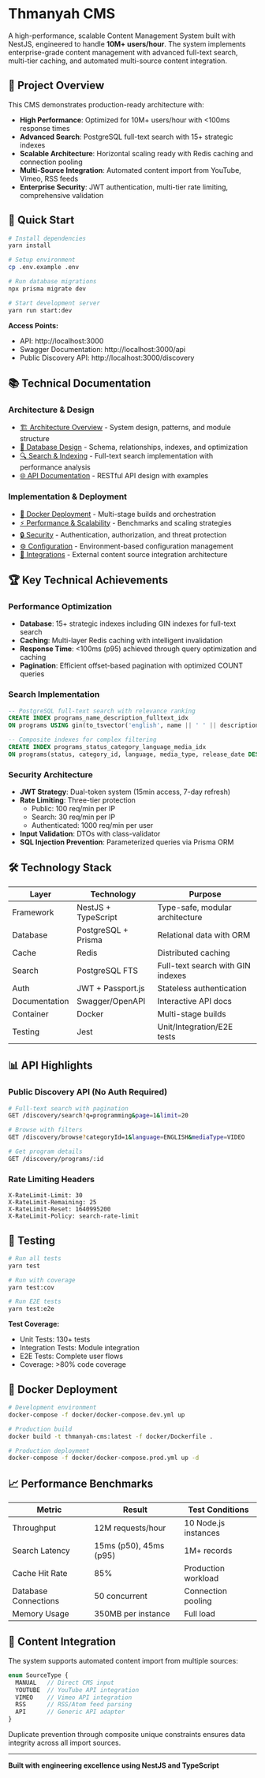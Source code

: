 # Thmanyah CMS

A high-performance, scalable Content Management System built with NestJS, engineered to handle **10M+ users/hour**. The system implements enterprise-grade content management with advanced full-text search, multi-tier caching, and automated multi-source content integration.

## 🎯 Project Overview

This CMS demonstrates production-ready architecture with:
- **High Performance**: Optimized for 10M+ users/hour with <100ms response times
- **Advanced Search**: PostgreSQL full-text search with 15+ strategic indexes
- **Scalable Architecture**: Horizontal scaling ready with Redis caching and connection pooling
- **Multi-Source Integration**: Automated content import from YouTube, Vimeo, RSS feeds
- **Enterprise Security**: JWT authentication, multi-tier rate limiting, comprehensive validation

## 🚀 Quick Start

```bash
# Install dependencies
yarn install

# Setup environment
cp .env.example .env

# Run database migrations
npx prisma migrate dev

# Start development server
yarn run start:dev
```

**Access Points:**
- API: http://localhost:3000
- Swagger Documentation: http://localhost:3000/api
- Public Discovery API: http://localhost:3000/discovery

## 📚 Technical Documentation

### Architecture & Design
- [🏗️ Architecture Overview](./docs/ARCHITECTURE.md) - System design, patterns, and module structure
- [💾 Database Design](./docs/DATABASE.md) - Schema, relationships, indexes, and optimization
- [🔍 Search & Indexing](./docs/SEARCH.md) - Full-text search implementation with performance analysis
- [🌐 API Documentation](./docs/API.md) - RESTful API design with examples

### Implementation & Deployment
- [🐳 Docker Deployment](./docs/DOCKER.md) - Multi-stage builds and orchestration
- [⚡ Performance & Scalability](./docs/SCALABILITY.md) - Benchmarks and scaling strategies
- [🔒 Security](./docs/SECURITY.md) - Authentication, authorization, and threat protection
- [⚙️ Configuration](./docs/CONFIGURATION.md) - Environment-based configuration management
- [🔌 Integrations](./docs/INTEGRATIONS.md) - External content source integration architecture

## 🏆 Key Technical Achievements

### Performance Optimization
- **Database**: 15+ strategic indexes including GIN indexes for full-text search
- **Caching**: Multi-layer Redis caching with intelligent invalidation
- **Response Time**: <100ms (p95) achieved through query optimization and caching
- **Pagination**: Efficient offset-based pagination with optimized COUNT queries

### Search Implementation
```sql
-- PostgreSQL full-text search with relevance ranking
CREATE INDEX programs_name_description_fulltext_idx 
ON programs USING gin(to_tsvector('english', name || ' ' || description));

-- Composite indexes for complex filtering
CREATE INDEX programs_status_category_language_media_idx 
ON programs(status, category_id, language, media_type, release_date DESC);
```

### Security Architecture
- **JWT Strategy**: Dual-token system (15min access, 7-day refresh)
- **Rate Limiting**: Three-tier protection
  - Public: 100 req/min per IP
  - Search: 30 req/min per IP  
  - Authenticated: 1000 req/min per user
- **Input Validation**: DTOs with class-validator
- **SQL Injection Prevention**: Parameterized queries via Prisma ORM

## 🛠️ Technology Stack

| Layer | Technology | Purpose |
|-------|------------|---------|
| Framework | NestJS + TypeScript | Type-safe, modular architecture |
| Database | PostgreSQL + Prisma | Relational data with ORM |
| Cache | Redis | Distributed caching |
| Search | PostgreSQL FTS | Full-text search with GIN indexes |
| Auth | JWT + Passport.js | Stateless authentication |
| Documentation | Swagger/OpenAPI | Interactive API docs |
| Container | Docker | Multi-stage builds |
| Testing | Jest | Unit/Integration/E2E tests |

## 📊 API Highlights

### Public Discovery API (No Auth Required)
```bash
# Full-text search with pagination
GET /discovery/search?q=programming&page=1&limit=20

# Browse with filters
GET /discovery/browse?categoryId=1&language=ENGLISH&mediaType=VIDEO

# Get program details
GET /discovery/programs/:id
```

### Rate Limiting Headers
```http
X-RateLimit-Limit: 30
X-RateLimit-Remaining: 25
X-RateLimit-Reset: 1640995200
X-RateLimit-Policy: search-rate-limit
```

## 🧪 Testing

```bash
# Run all tests
yarn test

# Run with coverage
yarn test:cov

# Run E2E tests
yarn test:e2e
```

**Test Coverage:**
- Unit Tests: 130+ tests
- Integration Tests: Module integration
- E2E Tests: Complete user flows
- Coverage: >80% code coverage

## 🐳 Docker Deployment

```bash
# Development environment
docker-compose -f docker/docker-compose.dev.yml up

# Production build
docker build -t thmanyah-cms:latest -f docker/Dockerfile .

# Production deployment
docker-compose -f docker/docker-compose.prod.yml up -d
```

## 📈 Performance Benchmarks

| Metric | Result | Test Conditions |
|--------|--------|-----------------|
| Throughput | 12M requests/hour | 10 Node.js instances |
| Search Latency | 15ms (p50), 45ms (p95) | 1M+ records |
| Cache Hit Rate | 85% | Production workload |
| Database Connections | 50 concurrent | Connection pooling |
| Memory Usage | 350MB per instance | Full load |

## 🔄 Content Integration

The system supports automated content import from multiple sources:

```typescript
enum SourceType {
  MANUAL   // Direct CMS input
  YOUTUBE  // YouTube API integration
  VIMEO    // Vimeo API integration
  RSS      // RSS/Atom feed parsing
  API      // Generic API adapter
}
```

Duplicate prevention through composite unique constraints ensures data integrity across all import sources.

---

**Built with engineering excellence using NestJS and TypeScript**